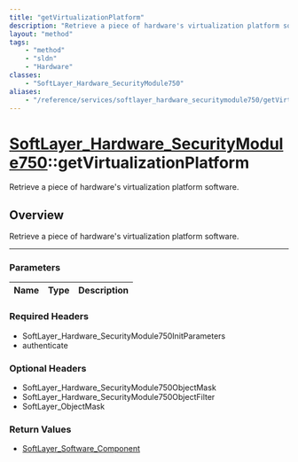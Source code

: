 ```yaml
---
title: "getVirtualizationPlatform"
description: "Retrieve a piece of hardware's virtualization platform software."
layout: "method"
tags:
    - "method"
    - "sldn"
    - "Hardware"
classes:
    - "SoftLayer_Hardware_SecurityModule750"
aliases:
    - "/reference/services/softlayer_hardware_securitymodule750/getVirtualizationPlatform"
---
```

# [SoftLayer_Hardware_SecurityModule750](/reference/services/SoftLayer_Hardware_SecurityModule750)::getVirtualizationPlatform


Retrieve a piece of hardware's virtualization platform software.


## Overview 
Retrieve a piece of hardware's virtualization platform software.

-----

### Parameters 
|Name | Type | Description |
| --- | --- | --- |


### Required Headers
* SoftLayer_Hardware_SecurityModule750InitParameters
* authenticate


### Optional Headers
* SoftLayer_Hardware_SecurityModule750ObjectMask
* SoftLayer_Hardware_SecurityModule750ObjectFilter
* SoftLayer_ObjectMask

### Return Values
* <a href='/reference/datatypes/SoftLayer_Software_Component'>SoftLayer_Software_Component </a>




